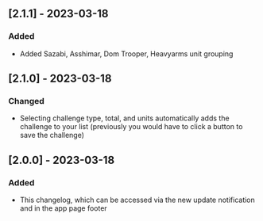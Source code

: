 ## [2.1.1] - 2023-03-18

### Added

- Added Sazabi, Asshimar, Dom Trooper, Heavyarms unit grouping

## [2.1.0] - 2023-03-18

### Changed

- Selecting challenge type, total, and units automatically adds the challenge to your list (previously you would have to click a button to save the challenge)

## [2.0.0] - 2023-03-18

### Added

- This changelog, which can be accessed via the new update notification and in the app page footer